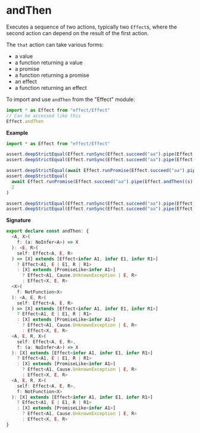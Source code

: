 # andThen

Executes a sequence of two actions, typically two `Effect`s, where the second action can depend on the result of the first action.

The `that` action can take various forms:

- a value
- a function returning a value
- a promise
- a function returning a promise
- an effect
- a function returning an effect

To import and use `andThen` from the "Effect" module:

```ts
import * as Effect from "effect/Effect"
// Can be accessed like this
Effect.andThen
```

**Example**

```ts
import * as Effect from "effect/Effect"

assert.deepStrictEqual(Effect.runSync(Effect.succeed("aa").pipe(Effect.andThen(1))), 1)
assert.deepStrictEqual(Effect.runSync(Effect.succeed("aa").pipe(Effect.andThen((s) => s.length))), 2)

assert.deepStrictEqual(await Effect.runPromise(Effect.succeed("aa").pipe(Effect.andThen(Promise.resolve(1)))), 1)
assert.deepStrictEqual(
  await Effect.runPromise(Effect.succeed("aa").pipe(Effect.andThen((s) => Promise.resolve(s.length)))),
  2
)

assert.deepStrictEqual(Effect.runSync(Effect.succeed("aa").pipe(Effect.andThen(Effect.succeed(1)))), 1)
assert.deepStrictEqual(Effect.runSync(Effect.succeed("aa").pipe(Effect.andThen((s) => Effect.succeed(s.length)))), 2)
```

**Signature**

```ts
export declare const andThen: {
  <A, X>(
    f: (a: NoInfer<A>) => X
  ): <E, R>(
    self: Effect<A, E, R>
  ) => [X] extends [Effect<infer A1, infer E1, infer R1>]
    ? Effect<A1, E | E1, R | R1>
    : [X] extends [PromiseLike<infer A1>]
      ? Effect<A1, Cause.UnknownException | E, R>
      : Effect<X, E, R>
  <X>(
    f: NotFunction<X>
  ): <A, E, R>(
    self: Effect<A, E, R>
  ) => [X] extends [Effect<infer A1, infer E1, infer R1>]
    ? Effect<A1, E | E1, R | R1>
    : [X] extends [PromiseLike<infer A1>]
      ? Effect<A1, Cause.UnknownException | E, R>
      : Effect<X, E, R>
  <A, E, R, X>(
    self: Effect<A, E, R>,
    f: (a: NoInfer<A>) => X
  ): [X] extends [Effect<infer A1, infer E1, infer R1>]
    ? Effect<A1, E | E1, R | R1>
    : [X] extends [PromiseLike<infer A1>]
      ? Effect<A1, Cause.UnknownException | E, R>
      : Effect<X, E, R>
  <A, E, R, X>(
    self: Effect<A, E, R>,
    f: NotFunction<X>
  ): [X] extends [Effect<infer A1, infer E1, infer R1>]
    ? Effect<A1, E | E1, R | R1>
    : [X] extends [PromiseLike<infer A1>]
      ? Effect<A1, Cause.UnknownException | E, R>
      : Effect<X, E, R>
}
```
